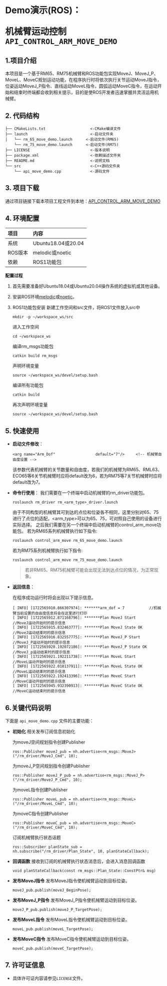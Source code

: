 # <p class="hidden">Demo演示(ROS)：</p>机械臂运动控制`API_CONTROL_ARM_MOVE_DEMO`

## 1.项目介绍

本项目是一个基于RM65、RM75机械臂和ROS功能包实现MoveJ、MoveJ_P、MoveL、MoveC规划运动功能，在程序执行时将依次执行关节运动MoveJ指令，位姿运动MoveJ_P指令、直线运动MoveL指令，圆弧运动MoveC指令，在运动开始和结束时终端都会收到相关提示，目的是使ROS开发者迅速掌握并灵活运用机械臂。

## 2. 代码结构

```
├── CMakeLists.txt                    <-CMake编译文件
├── launch                            <-启动文件夹
│   └── rm_65_move_demo.launch      <-启动文件(RM65)
    └── rm_75_move_demo.launch      <-启动文件(RM75)
├── LICENSE                           <-版本说明
├── package.xml                       <-依赖描述文件夹
├── README.md                         <-说明文档
└── src                               <-C++源码文件夹
    └── api_move_demo.cpp             <-源码文件
```

## 3. 项目下载

通过项目链接下载本项目工程文件到本地：[API_CONTROL_ARM_MOVE_DEMO](https://github.com/RealManRobot/rm_robot/tree/main/rm_arm_examples/control_arm_move)

## 4. 环境配置

| 项目 | 内容 |
| :-- | :-- |
| 系统 | Ubuntu18.04或20.04 |
| ROS版本 | melodic或noetic |
| 依赖 | ROS1功能包 |

**配置过程**

1. 首先需要准备好Ubuntu18.04或Ubuntu20.04操作系统的虚拟机或其他设备。
2. 安装ROS环境[melodic](https://wiki.ros.org/melodic/Installation/Ubuntu)或[noetic](https://wiki.ros.org/noetic/Installation/Ubuntu)。
3. ROS1功能包安装
    新建工作空间和src文件，将ROS1文件放入src中
    ```
    mkdir -p ~/workspace_ws/src
    ```

    进入工作空间
    ```
    cd ~/workspace_ws
    ```

    编译rm_msgs功能包
    ```
    catkin build rm_msgs
    ```

    声明环境变量
    ```
    source ~/workspace_ws/devel/setup.bash
    ```

    编译所有功能包
    ```
    catkin build
    ```

    再次声明环境变量
    ```
    source ~/workspace_ws/devel/setup.bash
    ```

## 5. 快速使用

* **启动文件修改**：

    ```launch
    <arg name="Arm_Dof"                  default="7"/>     <!-- 机械臂自由度设置 -->
    ```
    该参数代表机械臂的关节数量和自由度，若我们的机械臂为RM65、RML63、ECO65等6关节机械臂时应将default改为6，若为RM75等7关节机械臂时应将default改为7。

* **命令行使用**：
    我们需要在一个终端中启动机械臂的rm_driver功能包。
    ```
    roslaunch rm_driver rm_<arm_type>_driver.launch
    ```
    由于不同构型的机械臂其可到达的点位和位姿各不相同，这里分别对65、75进行了点位的适配，<arm_type>可以为65、75，可对照自己使用的设备进行实际选择。
    之后我们需要在另一个终端中启动机械臂的control_arm_move功能包。
    若为RM65系列机械臂执行如下指令:

    ```
    roslaunch control_arm_move rm_65_move_demo.launch
    ```

    若为RM75系列机械臂执行如下指令:

    ```
    roslaunch control_arm_move rm_75_move_demo.launch
    ```

    >若非RM65、RM75机械臂可能会出现无法到达点位的情况，为正常现象。

* **返回信息**：

    在程序成功运行时将会出现以下提示信息。
    ```
    [ INFO] [1722565910.866307974]: *******arm_dof = 7           //机械臂当前设置的自由度信息将会在这里进行打印
    [ INFO] [1722565912.871168796]: *******Plan MoveJ Start      //MoveJ运动开始时的提示信息
    [ INFO] [1722565915.832463777]: *******Plan MoveJ State OK   //MoveJ运动结束时的提示信息
    [ INFO] [1722565916.832557775]: *******Plan MoveJ_P Start    //MoveJ_P运动开始时的提示信息
    [ INFO] [1722565920.192072186]: *******Plan MoveJ_P State OK //MoveJ_p运动结束时的提示信息
    [ INFO] [1722565921.192211738]: *******Plan MoveL Start      //MoveL运动开始时的提示信息
    [ INFO] [1722565922.018137911]: *******Plan MoveL State OK   //MoveL运动结束时的提示信息
    [ INFO] [1722565922.192413396]: *******Plan MoveC Start      //MoveC运动开始时的提示信息
    [ INFO] [1722565945.932390913]: *******Plan MoveC State OK   //MoveC运动结束时的提示信息
    ```

## 6.关键代码说明

下面是 `api_move_demo.cpp` 文件的主要功能：

- **初始化**
相关发布订阅信息初始化
    
    为moveJ空间规划指令创建Publisher
    ```
    ros::Publisher moveJ_pub = nh.advertise<rm_msgs::MoveJ>("/rm_driver/MoveJ_Cmd", 10);
    ```

    为moveJ_P空间规划指令创建Publisher
    ```
    ros::Publisher moveJ_P_pub = nh.advertise<rm_msgs::MoveJ_P>("/rm_driver/MoveJ_P_Cmd", 10);
    ```

    为moveL指令创建Publisher
    ```
    ros::Publisher moveL_pub = nh.advertise<rm_msgs::MoveL>("/rm_driver/MoveL_Cmd", 10);
    ```

    为moveC指令创建Publisher
    ```
    ros::Publisher moveC_pub = nh.advertise<rm_msgs::MoveC>("/rm_driver/MoveC_Cmd", 10);
    ```

    订阅机械臂执行状态话题
    ```
    ros::Subscriber planState_sub = nh.subscribe("/rm_driver/Plan_State", 10, planStateCallback);
    ```

- **回调函数**
接收到订阅的机械臂执行状态消息后，会进入消息回调函数

    ```ROS
    void planStateCallback(const rm_msgs::Plan_State::ConstPtr& msg)
    ```

- **发布MoveJ指令**
发布MoveJ指令使机械臂运动到目标位姿。

    ```ROS
    moveJ_pub.publish(moveJ_BeginPose);
    ```

- **发布MoveJ_P指令**
发布MoveJ_P指令使机械臂运动到目标位姿。

    ```ROS
    moveJ_P_pub.publish(moveJ_P_TargetPose);
    ```

- **发布MoveL指令**
发布MoveL指令使机械臂运动到目标位姿。

    ```ROS
    moveL_pub.publish(moveL_TargetPose);
    ```

- **发布MoveC指令**
发布MoveC指令使机械臂运动到目标位姿。

    ```ROS
    moveC_pub.publish(moveC_TargetPose);
    ```

## 7. 许可证信息

* 具体许可证内容请参见`LICENSE`文件。